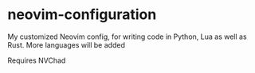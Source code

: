 # neovim-configuration

My customized Neovim config, for writing code in Python, Lua as well as Rust. More languages will be added

Requires NVChad
